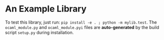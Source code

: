 # An Example Library

To test this library, just run: `pip install -e . ; python -m
mylib.test`. The `ocaml_module.py` and `ocaml_module.pyi` files are
**auto-generated** by the build script `setup.py` during installation.